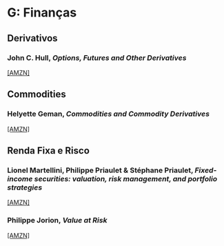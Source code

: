 # G:	Finanças

## Derivativos

### John C. Hull, *Options, Futures and Other Derivatives*
[[AMZN]](https://www.amazon.com.br/Options-Futures-Other-Derivatives-10th/dp/013447208X/)

## Commodities 

### Helyette Geman, *Commodities and Commodity Derivatives*
[[AMZN]](https://www.amazon.com.br/Commodities-Commodity-Derivatives-Modeling-Agriculturals-ebook/dp/B000SEKLKC/)

## Renda Fixa e Risco

### Lionel Martellini, Philippe Priaulet & Stéphane Priaulet, *Fixed-income securities: valuation, risk management, and portfolio strategies*
[[AMZN]](https://www.amazon.com.br/Fixed-Income-Securities-Valuation-Management-Strategies/dp/0470852771/)

### Philippe Jorion, *Value at Risk*
[[AMZN]](https://www.amazon.com.br/Value-Risk-Benchmark-Managing-Financial/dp/0071464956/)
